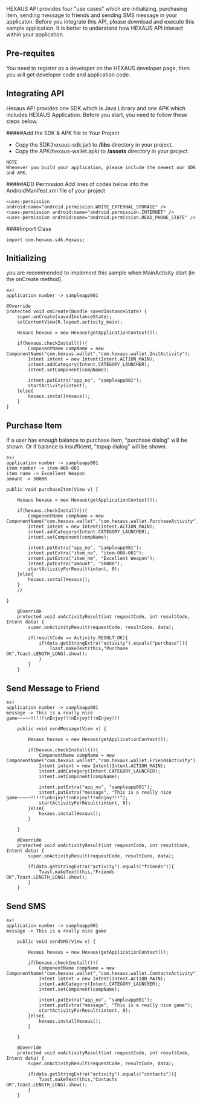 HEXAUS API provides four "use cases" which are initializing, purchasing item, sending message to friends and sending SMS message in your applicaton. Before you integrate this API, please download and execute this sample application. It is better to understand how HEXAUS API interact within your application.

## Pre-requites
You need to register as a developer on the HEXAUS developer page, then you will get developer code and application code.



## Integrating API
Hexaus API provides one SDK which is Java Library and one APK which includes HEXAUS Application.
Before you start, you need to follow these steps below.

#####Add the SDK & APK file to Your Project
- Copy the SDK(hexaus-sdk.jar) to <b>/libs</b> directory in your project.
- Copy the APK(hexaus-wallet.apk) to <b>/assets</b> directory in your project.
```
NOTE
Whenever you build your application, please include the newest our SDK and APK.
```

#####ADD Permission
Add lines of codes below into the AndroidManifest.xml file of your project 

```
<uses-permission android:name="android.permission.WRITE_EXTERNAL_STORAGE" />
<uses-permission android:name="android.permission.INTERNET" />
<uses-permission android:name="android.permission.READ_PHONE_STATE" />
```

####Import Class
```
import com.hexaus.sdk.Hexaus;
```

## Initializing
you are recommended to implement this sample when MainActivity start (in the onCreate method).
```
ex)
application number -> sampleapp001
```
```
@Override
protected void onCreate(Bundle savedInstanceState) {
	super.onCreate(savedInstanceState);
	setContentView(R.layout.activity_main);
	
	Hexaus hexaus = new Hexaus(getApplicationContext());

	if(hexaus.checkInstall()){
		ComponentName compName = new ComponentName("com.hexaus.wallet","com.hexaus.wallet.InitActivity");
		Intent intent = new Intent(Intent.ACTION_MAIN);
		intent.addCategory(Intent.CATEGORY_LAUNCHER);
		intent.setComponent(compName);
		
		intent.putExtra("app_no", "sampleapp001");
		startActivity(intent);
	}else{
		hexaus.installHexaus();
	}
}
```

## Purchase Item
If a user has enough balance to purchase item, "purchase dialog" will be shown. Or if balance is insufficent, "topup dialog" will be shown.

```
ex)
application number -> sampleapp001
item number -> item-000-001
item name -> Excellent Weapon
amount -> 50000
```
```
public void purchaseItem(View v) {

	Hexaus hexaus = new Hexaus(getApplicationContext());

	if(hexaus.checkInstall()){
		ComponentName compName = new ComponentName("com.hexaus.wallet","com.hexaus.wallet.PurchaseActivity");
		Intent intent = new Intent(Intent.ACTION_MAIN);
		intent.addCategory(Intent.CATEGORY_LAUNCHER);
		intent.setComponent(compName);
		
		intent.putExtra("app_no", "sampleapp001");
		intent.putExtra("item_no", "item-000-001");
		intent.putExtra("item_nm", "Excellent Weapon");
		intent.putExtra("amount", "50000");
		startActivityForResult(intent, 0);
	}else{
		hexaus.installHexaus();
	}
	//

}
```
```
	@Override
	protected void onActivityResult(int requestCode, int resultCode, Intent data) {
		super.onActivityResult(requestCode, resultCode, data);
		
		if(resultCode == Activity.RESULT_OK){
			if(data.getStringExtra("activity").equals("purchase")){
				Toast.makeText(this,"Purchase OK",Toast.LENGTH_LONG).show();
			}
		}
	}
```

## Send Message to Friend

```
ex)
application number -> sampleapp001
message -> This is a really nice game~~~~~!!!!!\nEnjoy!!!nEnjoy!!!nEnjoy!!!
```
```
	public void sendMessage(View v) {

		Hexaus hexaus = new Hexaus(getApplicationContext());

		if(hexaus.checkInstall()){
			ComponentName compName = new ComponentName("com.hexaus.wallet","com.hexaus.wallet.FriendsActivity");
			Intent intent = new Intent(Intent.ACTION_MAIN);
			intent.addCategory(Intent.CATEGORY_LAUNCHER);
			intent.setComponent(compName);
			
			intent.putExtra("app_no", "sampleapp001");
			intent.putExtra("message", "This is a really nice game~~~~~!!!!!\nEnjoy!!!nEnjoy!!!nEnjoy!!!");
			startActivityForResult(intent, 0);
		}else{
			hexaus.installHexaus();
		}

	}
```
```
	@Override
	protected void onActivityResult(int requestCode, int resultCode, Intent data) {
		super.onActivityResult(requestCode, resultCode, data);
		
		if(data.getStringExtra("activity").equals("friends")){
			Toast.makeText(this,"Friends OK",Toast.LENGTH_LONG).show();
		}
	}
```

## Send SMS 

```
ex)
application number -> sampleapp001
message -> This is a really nice game
```
```
	public void sendSMS(View v) {

		Hexaus hexaus = new Hexaus(getApplicationContext());

		if(hexaus.checkInstall()){
			ComponentName compName = new ComponentName("com.hexaus.wallet","com.hexaus.wallet.ContactsActivity");
			Intent intent = new Intent(Intent.ACTION_MAIN);
			intent.addCategory(Intent.CATEGORY_LAUNCHER);
			intent.setComponent(compName);
			
			intent.putExtra("app_no", "sampleapp001");
			intent.putExtra("message", "This is a really nice game");
			startActivityForResult(intent, 0);
		}else{
			hexaus.installHexaus();
		}

	}
```
```
	@Override
	protected void onActivityResult(int requestCode, int resultCode, Intent data) {
		super.onActivityResult(requestCode, resultCode, data);
		
		if(data.getStringExtra("activity").equals("contacts")){
			Toast.makeText(this,"Contacts OK",Toast.LENGTH_LONG).show();
		}
	}
```
